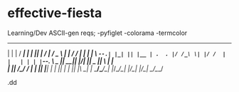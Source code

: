 # effective-fiesta
Learning/Dev
ASCII-gen reqs;
-pyfiglet
-colorama
-termcolor
_   _ _____ _   _  ________  ___  ___   _   _______ 
| | | /  ___| | | ||  ___|  \/  | / _ \ | | / /_   _|
| | | \ `--.| |_| || |__ | .  . |/ /_\ \| |/ /  | |  
| | | |`--. \  _  ||  __|| |\/| ||  _  ||    \  | |  
| |_| /\__/ / | | || |___| |  | || | | || |\  \_| |_ 
 \___/\____/\_| |_/\____/\_|  |_/\_| |_/\_| \_/\___/ 
                                                     
.dd
